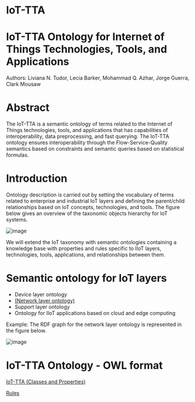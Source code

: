 # IoT-TTA

IoT-TTA Ontology for Internet of Things Technologies, Tools, and Applications
===========

Authors: Liviana N. Tudor, Lecia Barker, Mohammad Q. Azhar, Jorge Guerra, Clark Mousaw

Abstract
===========

The IoT-TTA is a semantic ontology of terms related to the Internet of Things technologies, tools, and applications that has capabilities of interoperability, data preprocessing, and fast querying. The IoT-TTA ontology ensures interoperability through the Flow-Service-Quality semantics based on constraints and semantic queries based on statistical formulas.

Introduction
===========

Ontology description is carried out by setting the vocabulary of terms related to enterprise and industrial IoT layers and defining the parent/child relationships based on IoT concepts, technologies, and tools. The figure below gives an overview of the taxonomic objects hierarchy for IoT systems. 

![image](https://user-images.githubusercontent.com/22960904/179416568-57ae6179-44c1-4136-8c7f-c45d189311ae.png)

We will extend the IoT taxonomy with semantic ontologies containing a knowledge base with properties and rules specific to IIoT layers, technologies, tools, applications, and relationships between them.

Semantic ontology for IoT layers
===========

- Device layer ontology
- [(Network layer ontology)](https://github.com/tudorliv/IoT-TTA/blob/main/IoT-Network.md)
- Support layer ontology
- Ontology for IIoT applications based on cloud and edge computing


Example: The RDF graph for the network layer ontology is represented in the figure below.

![image](https://user-images.githubusercontent.com/22960904/179416984-a76393f1-bfd5-411e-b82e-77f6509ebc4f.png)

IoT-TTA Ontology - OWL format
===========

[IoT-TTA (Classes and Properties)](https://github.com/tudorliv/IoT-TTA/blob/main/IoT-TTA_OWL.md)

[Rules](https://github.com/tudorliv/IoT-TTA/blob/main/IoT-TTA-Rules.md) 


